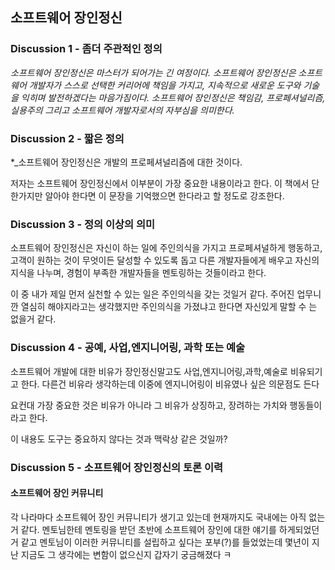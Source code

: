 ## 소프트웨어 장인정신

### Discussion 1 - 좀더 주관적인 정의

*_소프트웨어 장인정신은 마스터가 되어가는 긴 여정이다. 소프트웨어 장인정신은 소프트웨어 개발자가 스스로 선택한 커리어에 책임을 가지고,
지속적으로 새로운 도구와 기술을 익히며 발전하겠다는 마음가짐이다. 소프트웨어 장인정신은 책임감, 프로페셔널리즘, 실용주의 그리고 소프트웨어 개발자로서의 자부심을 의미한다._*


### Discussion 2 - 짧은 정의

*_소프트웨어 장인정신은 개발의 프로페셔널리즘에 대한 것이다.

저자는 소프트웨어 장인정신에서 이부분이 가장 중요한 내용이라고 한다.
이 책에서 단 한가지만 알아야 한다면 이 문장을 기억했으면 한다라고 할 정도로 강조한다.

### Discussion 3 - 정의 이상의 의미

소프트웨어 장인정신은 자신이 하는 일에 주인의식을 가지고 프로페셔널하게 행동하고, 고객이 원하는 것이 무엇이든 달성할 수 있도록 돕고 다른 개발자들에게 배우고 자신의 지식을 나누며, 경험이 부족한 개발자들을 멘토링하는 것들이라고 한다.

이 중 내가 제일 먼저 실천할 수 있는 일은 주인의식을 갖는 것일거 같다. 
주어진 업무니깐 열심히 해야지라고는 생각했지만 주인의식을 가졌냐고 한다면 자신있게 말할 수 는 없을거 같다.

### Discussion 4 - 공예, 사업,엔지니어링, 과학 또는 예술

소프트웨어 개발에 대한 비유가 장인정신말고도 사업,엔지니어링,과학,예술로 비유되기고 한다.
다른건 비유라 생각하는데 이중에 엔지니어링이 비유였나 싶은 의문점도 든다

요컨대 가장 중요한 것은 비유가 아니라 그 비유가 상징하고, 장려하는 가치와 행동들이라고 한다.

이 내용도  도구는 중요하지 않다는 것과 맥락상 같은 것일까?

### Discussion 5 - 소프트웨어 장인정신의 토론 이력

#### 소프트웨어 장인 커뮤니티

각 나라마다 소프트웨어 장인 커뮤니티가 생기고 있는데 현재까지도 국내에는 아직 없는거 같다.
멘토님한테 멘토링을 받던 초반에 소프트웨어 장인에 대한 얘기를 하게되었던거 같고  멘토님이 이러한 커뮤니티를 설립하고 싶다는 포부(?)를 들었었는데 몇년이 지난 지금도 그 생각에는 변함이 없으신지 갑자기 궁금해졌다 ㅋ 
